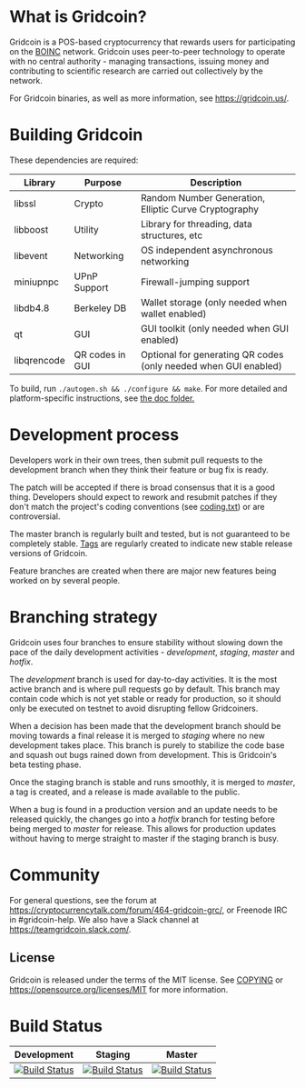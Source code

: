 What is Gridcoin?
=

Gridcoin is a POS-based cryptocurrency that rewards users for participating on the [BOINC](https://boinc.berkeley.edu/) network. 
Gridcoin uses peer-to-peer technology to operate with no central authority - managing transactions, issuing money and contributing to scientific research are carried out collectively by the network.

For Gridcoin binaries, as well as more information, see https://gridcoin.us/.

Building Gridcoin
=

These dependencies are required:

Library      | Purpose          | Description
 -|-|-
 libssl      | Crypto           | Random Number Generation, Elliptic Curve Cryptography
 libboost    | Utility          | Library for threading, data structures, etc
 libevent    | Networking       | OS independent asynchronous networking
 miniupnpc   | UPnP Support     | Firewall-jumping support
 libdb4.8    | Berkeley DB      | Wallet storage (only needed when wallet enabled)
 qt          | GUI              | GUI toolkit (only needed when GUI enabled)
 libqrencode | QR codes in GUI  | Optional for generating QR codes (only needed when GUI enabled)

To build, run
```./autogen.sh && ./configure && make```.
For more detailed and platform-specific instructions, see [the doc folder.](doc/)



Development process
=

Developers work in their own trees, then submit pull requests to the
development branch when they think their feature or bug fix is ready.

The patch will be accepted if there is broad consensus that it is a
good thing. Developers should expect to rework and resubmit patches
if they don't match the project's coding conventions (see [coding.txt](doc/coding.txt))
or are controversial.

The master branch is regularly built and tested, but is not guaranteed
to be completely stable. [Tags](https://github.com/gridcoin-community/Gridcoin-Research/tags) are regularly created to indicate new
stable release versions of Gridcoin.

Feature branches are created when there are major new features being
worked on by several people.

Branching strategy
=

Gridcoin uses four branches to ensure stability without slowing down
the pace of the daily development activities - *development*, *staging*, *master*
and *hotfix*.

The *development* branch is used for day-to-day activities. It is the most
active branch and is where pull requests go by default. This branch may contain
code which is not yet stable or ready for production, so it should only be
executed on testnet to avoid disrupting fellow Gridcoiners.

When a decision has been made that the development branch should be moving
towards a final release it is merged to *staging* where no new development
takes place. This branch is purely to stabilize the code base and squash out
bugs rained down from development. This is Gridcoin's beta testing phase.

Once the staging branch is stable and runs smoothly, it is merged to *master*, a tag is created,
and a release is made available to the public.

When a bug is found in a production version and an update needs to be
released quickly, the changes go into a *hotfix* branch for testing before
being merged to *master* for release. This allows for production updates without having to merge straight to
master if the staging branch is busy.

Community
=

For general questions, see the forum at https://cryptocurrencytalk.com/forum/464-gridcoin-grc/, or Freenode IRC in #gridcoin-help. We also have a Slack channel at https://teamgridcoin.slack.com/.

License
-

Gridcoin is released under the terms of the MIT license. See [COPYING](COPYING) or https://opensource.org/licenses/MIT for more
information.


Build Status
=

| Development                                                                                                                            | Staging                                                                                                                            | Master                                                                                                                            |
|----------------------------------------------------------------------------------------------------------------------------------------|------------------------------------------------------------------------------------------------------------------------------------|-----------------------------------------------------------------------------------------------------------------------------------|
| [![Build Status](https://travis-ci.org/gridcoin-community/Gridcoin-Research.svg?branch=development)](https://travis-ci.org/gridcoin-community/Gridcoin-Research) | [![Build Status](https://travis-ci.org/gridcoin-community/Gridcoin-Research.svg?branch=staging)](https://travis-ci.org/gridcoin-community/Gridcoin-Research) | [![Build Status](https://travis-ci.org/gridcoin-community/Gridcoin-Research.svg?branch=master)](https://travis-ci.org/gridcoin-community/Gridcoin-Research) |
